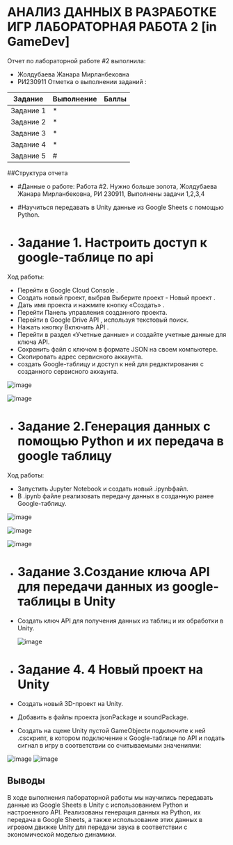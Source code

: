 # АНАЛИЗ ДАННЫХ В РАЗРАБОТКЕ ИГР ЛАБОРАТОРНАЯ РАБОТА 2 [in GameDev]
Отчет по лабораторной работе #2 выполнила:
- Жолдубаева Жанара Мирланбековна
- РИ230911
Отметка о выполнении заданий :

| Задание | Выполнение | Баллы |
| ------ | ------ | ------ |
| Задание 1 | * | |
| Задание 2 | * |  |
| Задание 3 | * |  |
| Задание 4 | * |  |
| Задание 5 | # |  |



##Структура отчета

- #Данные о работе: Работа #2. Нужно больше золота, Жолдубаева Жанара Мирланбековна, РИ 230911, Выполнены задачи 1,2,3,4
- #Научиться передавать в Unity данные из Google Sheets с помощью Python.

  
- # Задание 1. Настроить доступ к google-таблице по api
 Ход работы:
- Перейти в Google Cloud Console .
- Создать новый проект, выбрав Выберите проект - Новый проект .
- Дать имя проекта и нажмите кнопку «Создать» .
- Перейти Панель управления созданного проекта.
- Перейти в Google Drive API , используя текстовый поиск.
- Нажать кнопку Включить API .
- Перейти в раздел «Учетные данные» и создайте учетные данные для ключа API.
- Сохранить файл с ключом в формате JSON на своем компьютере.
- Скопировать адрес сервисного аккаунта.
- создать Google-таблицу и доступ к ней для редактирования с созданного сервисного аккаунта.
  
![image](https://github.com/user-attachments/assets/ff074409-5bb2-4bad-8f1b-8634cba7383d)

![image](https://github.com/user-attachments/assets/63c5d02f-00dc-45ea-9098-3e0fb19f894e)



- # Задание 2.Генерация данных с помощью Python и их передача в google таблицу
 Ход работы:
- Запустить Jupyter Notebook и создать новый .ipynbфайл. 
- В .ipynb файле реализовать передачу данных в созданную ранее Google-таблицу.

![image](https://github.com/user-attachments/assets/9391666f-dabe-4f65-b7fc-720b4469fcc8)

![image](https://github.com/user-attachments/assets/6e94c25f-58a9-48c6-8f06-fe760d06d95f)

![image](https://github.com/user-attachments/assets/78a30e63-80e6-4a10-9498-907ad5dac3e2)


- # Задание 3.Создание ключа API для передачи данных из google-таблицы в Unity
- Создать ключ API для получения данных из таблиц и их обработки в Unity.

  ![image](https://github.com/user-attachments/assets/467b507b-f0a1-40c8-957a-a1f7d2b8a9aa)


- # Задание 4. 4 Новый проект на Unity
- Создать новый 3D-проект на Unity.
- Добавить в файлы проекта jsonPackage и soundPackage.
- Создать на сцене Unity пустой GameObjectи подключите к ней .csскрипт, в котором подключение к Google-таблице по API и подать сигнал в игру в соответствии со считываемыми значениями:
  
![image](https://github.com/user-attachments/assets/4750b8ec-8e83-44ba-bf83-fb0c66a8fd4f)
![image](https://github.com/user-attachments/assets/cf8c7f3c-3a4e-43bc-9be7-804e028c9137)


## Выводы

В ходе выполнения лабораторной работы мы научились передавать данные из Google Sheets в Unity с использованием Python и настроенного API. Реализованы генерация данных на Python, их передача в Google Sheets, а также использование этих данных в игровом движке Unity для передачи звука в соответствии с экономической моделью динамики.

